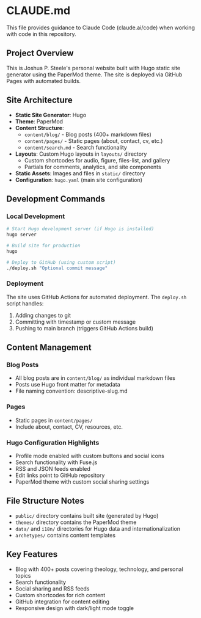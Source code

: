 # CLAUDE.md

This file provides guidance to Claude Code (claude.ai/code) when working with code in this repository.

## Project Overview

This is Joshua P. Steele's personal website built with Hugo static site generator using the PaperMod theme. The site is deployed via GitHub Pages with automated builds.

## Site Architecture

- **Static Site Generator**: Hugo
- **Theme**: PaperMod
- **Content Structure**: 
  - `content/blog/` - Blog posts (400+ markdown files)
  - `content/pages/` - Static pages (about, contact, cv, etc.)
  - `content/search.md` - Search functionality
- **Layouts**: Custom Hugo layouts in `layouts/` directory
  - Custom shortcodes for audio, figure, files-list, and gallery
  - Partials for comments, analytics, and site components
- **Static Assets**: Images and files in `static/` directory
- **Configuration**: `hugo.yaml` (main site configuration)

## Development Commands

### Local Development
```bash
# Start Hugo development server (if Hugo is installed)
hugo server

# Build site for production
hugo

# Deploy to GitHub (using custom script)
./deploy.sh "Optional commit message"
```

### Deployment
The site uses GitHub Actions for automated deployment. The `deploy.sh` script handles:
1. Adding changes to git
2. Committing with timestamp or custom message
3. Pushing to main branch (triggers GitHub Actions build)

## Content Management

### Blog Posts
- All blog posts are in `content/blog/` as individual markdown files
- Posts use Hugo front matter for metadata
- File naming convention: descriptive-slug.md

### Pages
- Static pages in `content/pages/`
- Include about, contact, CV, resources, etc.

### Hugo Configuration Highlights
- Profile mode enabled with custom buttons and social icons
- Search functionality with Fuse.js
- RSS and JSON feeds enabled
- Edit links point to GitHub repository
- PaperMod theme with custom social sharing settings

## File Structure Notes
- `public/` directory contains built site (generated by Hugo)
- `themes/` directory contains the PaperMod theme
- `data/` and `i18n/` directories for Hugo data and internationalization
- `archetypes/` contains content templates

## Key Features
- Blog with 400+ posts covering theology, technology, and personal topics
- Search functionality
- Social sharing and RSS feeds
- Custom shortcodes for rich content
- GitHub integration for content editing
- Responsive design with dark/light mode toggle